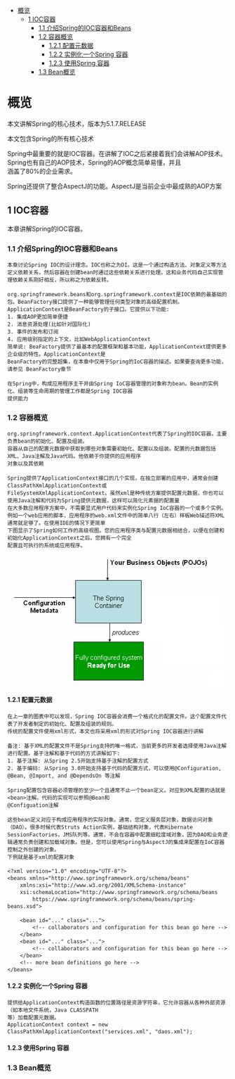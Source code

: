 <!-- TOC -->

- [概览](#%E6%A6%82%E8%A7%88)
  - [1 IOC容器](#1-ioc%E5%AE%B9%E5%99%A8)
    - [1.1 介绍Spring的IOC容器和Beans](#11-%E4%BB%8B%E7%BB%8Dspring%E7%9A%84ioc%E5%AE%B9%E5%99%A8%E5%92%8Cbeans)
    - [1.2 容器概览](#12-%E5%AE%B9%E5%99%A8%E6%A6%82%E8%A7%88)
      - [1.2.1 配置元数据](#121-%E9%85%8D%E7%BD%AE%E5%85%83%E6%95%B0%E6%8D%AE)
      - [1.2.2 实例化一个Spring 容器](#122-%E5%AE%9E%E4%BE%8B%E5%8C%96%E4%B8%80%E4%B8%AAspring-%E5%AE%B9%E5%99%A8)
      - [1.2.3 使用Spring 容器](#123-%E4%BD%BF%E7%94%A8spring-%E5%AE%B9%E5%99%A8)
    - [1.3 Bean概览](#13-bean%E6%A6%82%E8%A7%88)

<!-- /TOC -->

#  概览

本文讲解Spring的核心技术，版本为5.1.7.RELEASE

本文包含Spring的所有核心技术

Spring中最重要的就是IOC容器。在讲解了IOC之后紧接着我们会讲解AOP技术。Spring也有自己的AOP技术，Spring的AOP概念简单易懂，并且  
涵盖了80%的企业需求。

Spring还提供了整合AspectJ的功能。AspectJ是当前企业中最成熟的AOP方案

## 1 IOC容器

本章讲解Spring的IOC容器。

### 1.1 介绍Spring的IOC容器和Beans

```
本章讨论Spring IOC的设计理念。IOC也称之为DI。这是一个通过构造方法、对象定义等方法定义依赖关系，然后容器在创建bean时通过这些依赖关系进行处理。这和业务代码自己实现管理依赖关系刚好相反，所以称之为依赖反转。

org.springframework.beans和org.springframework.context是IOC依赖的最基础的包。BeanFactory接口提供了一种能够管理任何类型对象的高级配置机制。ApplicationContext是BeanFactory的子接口。它提供以下功能:
1. 集成AOP更加简单便捷
2. 消息资源处理(比如针对国际化)
3. 事件的发布和订阅
4. 应用级别指定的上下文，比如WebApplicationContext
简单说: BeaFactory提供了最基本的配置框架和基本功能，ApplicationContext提供更多企业级的特性。ApplicationContext是
BeanFactory的完整超集，在本章中仅用于Spring的IoC容器的描述。如果要查询更多功能，请参见 BeanFactory章节

在Spring中，构成应用程序主干并由Spring IoC容器管理的对象称为bean。Bean的实例化、组装等生命周期的管理工作都是Spring IOC容器
提供能力
```

### 1.2 容器概览

```
org.springframework.context.ApplicationContext代表了Spring的IOC容器，主要负责bean的初始化、配置及组装。
容器从自己的配置元数据中获取到哪些对象需要初始化、配置以及组装。配置的元数据包括XML、Java注解及Java代码。他依赖于你提供的应用程序
对象以及其依赖

Spring提供了ApplicationContext接口的几个实现，在独立部署的应用中，通常会创建ClassPathXmlApplicationContext或
FileSystemXmlApplicationContext。虽然xml是种传统方案提供配置元数据，你也可以使用Java注解和代码为Spring提供元数据，这样可以简化元素据的配置量
在大多数应用程序方案中，不需要显式用户代码来实例化Spring IoC容器的一个或多个实例。例如一个web应用的脚本，应用程序的web.xml文件中的简单八行（左右）样板Web描述符XML通常就足够了。在使用IDE的情况下更简单
下图显示了Spring如何工作的高级视图。您的应用程序类与配置元数据相结合，以便在创建和初始化ApplicationContext之后，您拥有一个完全
配置且可执行的系统或应用程序。
```
![container](img/1-container-magic.png)

#### 1.2.1 配置元数据

```
在上一章的图表中可以发现，Spring IOC容器会消费一个格式化的配置文件。这个配置文件代表了开发者制定的初始化、配置及组装的规则。
传统的配置文件使用xml形式，本文也将采用xml的形式对Spring IOC容器进行讲解

备注: 基于XML的配置文件不是Spring支持的唯一格式，当前更多的开发者选择使用Java注解进行配置。基于注解和基于代码的方式讲解如下:
1. 基于注解: 从Spring 2.5开始支持基于注解的配置方式
2. 基于编码: 从Spring 3.0开始支持基于代码的配置方式，可以使用@Configuration, @Bean, @Import, and @DependsOn 等注解

Spring配置包含容器必须管理的至少一个且通常不止一个bean定义。对应到XML配置的话就是<bean>注解。代码的实现可以参照@Bean和
@Configuation注解

这些bean定义对应于构成应用程序的实际对象。通常，您定义服务层对象，数据访问对象（DAO）。很多时候代表Struts Action实例，基础结构对象，代表Hibernate SessionFactories，JMS队列等。通常，不会在容器中配置细粒度域对象，因为DAO和业务逻辑通常负责创建和加载域对象。但是，您可以使用Spring与AspectJ的集成来配置在IoC容器控制之外创建的对象。
下例就是基于xml的配置对象

<?xml version="1.0" encoding="UTF-8"?>
<beans xmlns="http://www.springframework.org/schema/beans"
    xmlns:xsi="http://www.w3.org/2001/XMLSchema-instance"
    xsi:schemaLocation="http://www.springframework.org/schema/beans
        https://www.springframework.org/schema/beans/spring-beans.xsd">

    <bean id="..." class="...">   
        <!-- collaborators and configuration for this bean go here -->
    </bean>
    <bean id="..." class="...">
        <!-- collaborators and configuration for this bean go here -->
    </bean>
    <!-- more bean definitions go here -->
</beans>
```

#### 1.2.2 实例化一个Spring 容器

```
提供给ApplicationContext构造函数的位置路径是资源字符串，它允许容器从各种外部资源（如本地文件系统，Java CLASSPATH
等）加载配置元数据。
ApplicationContext context = new ClassPathXmlApplicationContext("services.xml", "daos.xml");

```

#### 1.2.3 使用Spring 容器

### 1.3 Bean概览

